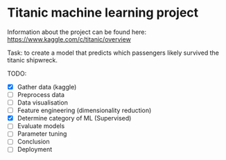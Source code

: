 # Titanic machine learning project

Information about the project can be found here: <https://www.kaggle.com/c/titanic/overview>

Task: to create a model that predicts which passengers likely survived the titanic shipwreck.

TODO:

- [x] Gather data (kaggle)
- [ ] Preprocess data
- [ ] Data visualisation
- [ ] Feature engineering (dimensionality reduction)
- [x] Determine category of ML (Supervised)
- [ ] Evaluate models
- [ ] Parameter tuning
- [ ] Conclusion
- [ ] Deployment
